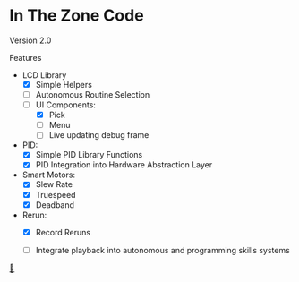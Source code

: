 # In The Zone Code

Version 2.0

Features

- LCD Library
    - [x] Simple Helpers
    - [ ] Autonomous Routine Selection
    - [ ] UI Components:
        - [x] Pick
        - [ ] Menu
        - [ ] Live updating debug frame
- PID:
    - [x] Simple PID Library Functions
    - [x] PID Integration into Hardware Abstraction Layer
- Smart Motors:
    - [x] Slew Rate
    - [x] Truespeed
    - [x] Deadband
- Rerun:
    - [x] Record Reruns
    - [ ] Integrate playback into autonomous and programming skills systems


   
[:rocket:](https://mannrobo.github.io)